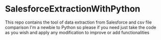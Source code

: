 # SalesforceExtractionWithPython


This repo contains the tool of data extraction from Salesforce and csv file comparison
I'm a newbie to Python so please if you need just take the code as you wish and apply any modification to improve or add functionalities
